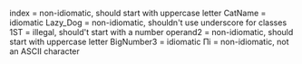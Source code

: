 index = non-idiomatic, should start with uppercase letter
CatName = idiomatic
Lazy_Dog = non-idiomatic, shouldn't use underscore for classes
1ST = illegal, should't start with a number
operand2 = non-idiomatic, should start with uppercase letter
BigNumber3 = idiomatic
Πi = non-idiomatic, not an ASCII character